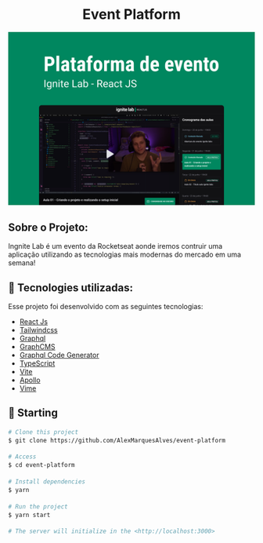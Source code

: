 <h1 align="center">
  Event Platform
</h1>

<img alt="imagem do projeto" src="https://github.com/Hebert324/Event-platform/blob/main/src/assets/Capa.png">

## Sobre o Projeto:

Ingnite Lab é um evento da Rocketseat aonde iremos contruir uma aplicação utilizando as tecnologias mais modernas do mercado em uma semana!

## 🚀 Tecnologies utilizadas:

Esse projeto foi desenvolvido com as seguintes tecnologias:

- [React Js](https://pt-br.reactjs.org/)
- [Tailwindcss](https://tailwindcss.com/)
- [Graphql](https://graphql.org/)
- [GraphCMS](https://app.graphcms.com/)
- [Graphql Code Generator](https://www.graphql-code-generator.com/)
- [TypeScript](https://www.typescriptlang.org/)
- [Vite](https://vitejs.dev/)
- [Apollo](https://www.apollo.io/)
- [Vime](https://vimejs.com/)


## :checkered_flag: Starting

```bash
# Clone this project
$ git clone https://github.com/AlexMarquesAlves/event-platform

# Access
$ cd event-platform

# Install dependencies
$ yarn

# Run the project
$ yarn start

# The server will initialize in the <http://localhost:3000>
```
